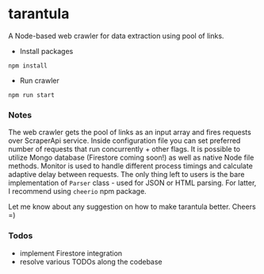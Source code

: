 # tarantula

A Node-based web crawler for data extraction using pool of links.

- Install packages
```
npm install
```

- Run crawler
```
npm run start
```

### Notes
The web crawler gets the pool of links as an input array and fires requests over ScraperApi service. Inside configuration file you can set preferred number of requests that run concurrently + other flags. It is possible to utilize Mongo database (Firestore coming soon!) as well as native Node file methods. Monitor is used to handle different process timings and calculate adaptive delay between requests. 
The only thing left to users is the bare implementation of ```Parser``` class - used for JSON or HTML parsing. For latter, I recommend using ```cheerio``` npm package.

Let me know about any suggestion on how to make tarantula better. Cheers =)

### Todos
- implement Firestore integration
- resolve various TODOs along the codebase